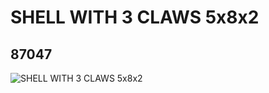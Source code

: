 # SHELL WITH 3 CLAWS 5x8x2
## 87047
![SHELL WITH 3 CLAWS 5x8x2](https://lc-www-live-s.legocdn.com/media/bricks/5/2/4552734.jpg)